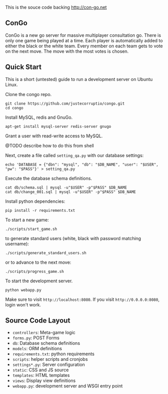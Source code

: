 This is the souce code backing http://con-go.net

ConGo
-----
ConGo is a new go server for massive multiplayer consultation go. There is only one game being played at a time. Each player is automatically added to either the black or the white team. Every member on each team gets to vote on the next move. The move with the most votes is chosen.

Quick Start
-----------
This is a short (untested) guide to run a development server on Ubuntu Linux.

Clone the congo repo.

    git clone https://github.com/justecorruptio/congo.git
    cd congo

Install MySQL, redis and GnuGo.

    apt-get install mysql-server redis-server gnugo

Grant a user with read-write access to MySQL.

@TODO describe how to do this from shell

Next, create a file called `setting_qa.py` with our database settings:

    echo 'DATABASE = {"dbn": "mysql", "db": "$DB_NAME", "user": "$USER", "pw": "$PASS"}' > setting_qa.py

Execute the database schema definitions.

    cat db/schema.sql | mysql -u"$USER" -p"$PASS" $DB_NAME
    cat db/change_001.sql | mysql -u"$USER" -p"$PASS" $DB_NAME

Install python dependencies:

    pip install -r requirements.txt

To start a new game:

    ./scripts/start_game.sh

to generate standard users (white, black with password matching username):

    ./scripts/generate_standard_users.sh

or to advance to the next move:

    ./scripts/progress_game.sh

To start the development server.

    python webapp.py

Make sure to visit `http://localhost:8080`. If you visit `http://0.0.0.0:8080`, login won't work.

Source Code Layout
------------------

- `controllers`: Meta-game logic
- `forms.py`: POST Forms
- `db`: Database schema definitions
- `models`: ORM definitions
- `requirements.txt`: python requirements
- `scripts`: helper scripts and cronjobs
- `settings*.py`: Server configuration
- `static`: CSS and JS source
- `templates`: HTML templates
- `views`: Display view definitions
- `webapp.py`: development server and WSGI entry point
